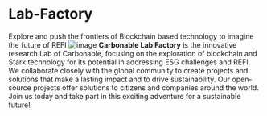 # Lab-Factory
Explore and push the frontiers of Blockchain based technology to imagine the future of REFI
![image](https://user-images.githubusercontent.com/25151724/210826963-76e3c09b-135b-4936-aa1b-d754879647d5.png)
**Carbonable Lab Factory** is the innovative research Lab of Carbonable, focusing on the exploration of blockchain and Stark technology for its potential in addressing ESG challenges and REFI. We collaborate closely with the global community to create projects and solutions that make a lasting impact and to drive sustainability. Our open-source projects offer solutions to citizens and companies around the world. Join us today and take part in this exciting adventure for a sustainable future! 
